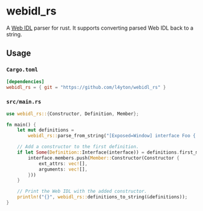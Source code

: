 # webidl_rs
A [Web IDL](https://webidl.spec.whatwg.org/) parser for rust. It supports converting parsed Web IDL back to a string.

## Usage

### `Cargo.toml`
```toml
[dependencies]
webidl_rs = { git = "https://github.com/l4yton/webidl_rs" }
```

### `src/main.rs`
```rust
use webidl_rs::{Constructor, Definition, Member};

fn main() {
    let mut definitions =
        webidl_rs::parse_from_string("[Exposed=Window] interface Foo { };").unwrap();

    // Add a constructor to the first definition.
    if let Some(Definition::Interface(interface)) = definitions.first_mut() {
        interface.members.push(Member::Constructor(Constructor {
            ext_attrs: vec![],
            arguments: vec![],
        }))
    }

    // Print the Web IDL with the added constructor.
    println!("{}", webidl_rs::definitions_to_string(&definitions));
}
```
